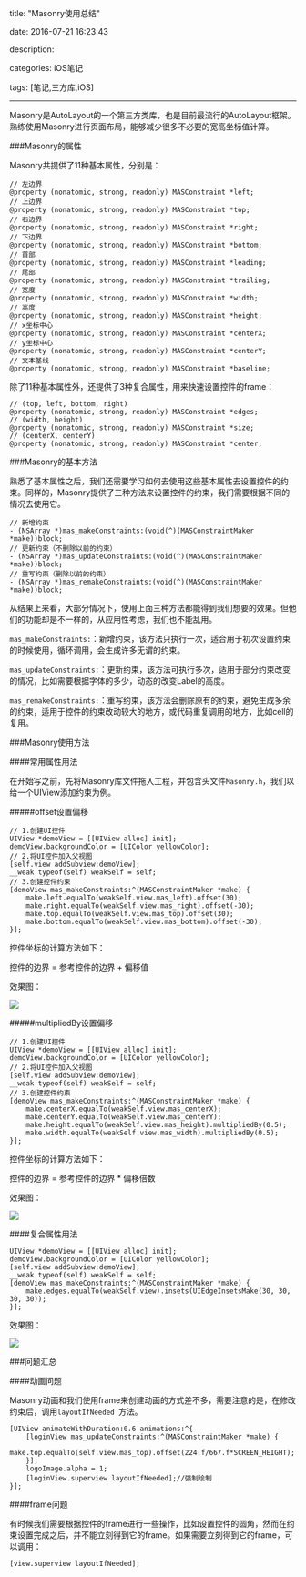 title: "Masonry使用总结"

date: 2016-07-21 16:23:43

description:

categories: iOS笔记

tags: [笔记,三方库,iOS]

---

Masonry是AutoLayout的一个第三方类库，也是目前最流行的AutoLayout框架。熟练使用Masonry进行页面布局，能够减少很多不必要的宽高坐标值计算。

<!--more-->

###Masonry的属性

Masonry共提供了11种基本属性，分别是：

	// 左边界
	@property (nonatomic, strong, readonly) MASConstraint *left;
	// 上边界
	@property (nonatomic, strong, readonly) MASConstraint *top;
	// 右边界
	@property (nonatomic, strong, readonly) MASConstraint *right;
	// 下边界
	@property (nonatomic, strong, readonly) MASConstraint *bottom;
	// 首部
	@property (nonatomic, strong, readonly) MASConstraint *leading;
	// 尾部
	@property (nonatomic, strong, readonly) MASConstraint *trailing;
	// 宽度
	@property (nonatomic, strong, readonly) MASConstraint *width;
	// 高度
	@property (nonatomic, strong, readonly) MASConstraint *height;
	// x坐标中心
	@property (nonatomic, strong, readonly) MASConstraint *centerX;
	// y坐标中心
	@property (nonatomic, strong, readonly) MASConstraint *centerY;
	// 文本基线
	@property (nonatomic, strong, readonly) MASConstraint *baseline;
	
除了11种基本属性外，还提供了3种复合属性，用来快速设置控件的frame：
	
	// (top, left, bottom, right)
	@property (nonatomic, strong, readonly) MASConstraint *edges;
	// (width, height)
	@property (nonatomic, strong, readonly) MASConstraint *size;
	// (centerX, centerY)
	@property (nonatomic, strong, readonly) MASConstraint *center;
	
###Masonry的基本方法

熟悉了基本属性之后，我们还需要学习如何去使用这些基本属性去设置控件的约束。同样的，Masonry提供了三种方法来设置控件的约束，我们需要根据不同的情况去使用它。

	// 新增约束
	- (NSArray *)mas_makeConstraints:(void(^)(MASConstraintMaker *make))block;
	// 更新约束（不删除以前的约束）
	- (NSArray *)mas_updateConstraints:(void(^)(MASConstraintMaker *make))block;
	// 重写约束（删除以前的约束）
	- (NSArray *)mas_remakeConstraints:(void(^)(MASConstraintMaker *make))block;

从结果上来看，大部分情况下，使用上面三种方法都能得到我们想要的效果。但他们的功能却是不一样的，从应用性考虑，我们也不能乱用。

`mas_makeConstraints:`：新增约束，该方法只执行一次，适合用于初次设置约束的时候使用，循环调用，会生成许多无谓的约束。

`mas_updateConstraints:`：更新约束，该方法可执行多次，适用于部分约束改变的情况，比如需要根据字体的多少，动态的改变Label的高度。

`mas_remakeConstraints:`：重写约束，该方法会删除原有的约束，避免生成多余的约束，适用于控件的约束改动较大的地方，或代码重复调用的地方，比如cell的复用。

###Masonry使用方法

####常用属性用法

在开始写之前，先将Masonry库文件拖入工程，并包含头文件`Masonry.h`，我们以给一个UIView添加约束为例。

#####offset设置偏移

	// 1.创建UI控件
	UIView *demoView = [[UIView alloc] init];
	demoView.backgroundColor = [UIColor yellowColor];
	// 2.将UI控件加入父视图
	[self.view addSubview:demoView];
	__weak typeof(self) weakSelf = self;
	// 3.创建控件约束
	[demoView mas_makeConstraints:^(MASConstraintMaker *make) {
	    make.left.equalTo(weakSelf.view.mas_left).offset(30);
	    make.right.equalTo(weakSelf.view.mas_right).offset(-30);
	    make.top.equalTo(weakSelf.view.mas_top).offset(30);
	    make.bottom.equalTo(weakSelf.view.mas_bottom).offset(-30);
	}];
	
控件坐标的计算方法如下：

控件的边界 = 参考控件的边界 + 偏移值

效果图：

![](/img/Masonry用法01.png)

#####multipliedBy设置偏移

	// 1.创建UI控件
	UIView *demoView = [[UIView alloc] init];
	demoView.backgroundColor = [UIColor yellowColor];
	// 2.将UI控件加入父视图
	[self.view addSubview:demoView];
	__weak typeof(self) weakSelf = self;
	// 3.创建控件约束
    [demoView mas_makeConstraints:^(MASConstraintMaker *make) {
        make.centerX.equalTo(weakSelf.view.mas_centerX);
        make.centerY.equalTo(weakSelf.view.mas_centerY);
     	make.height.equalTo(weakSelf.view.mas_height).multipliedBy(0.5);
        make.width.equalTo(weakSelf.view.mas_width).multipliedBy(0.5);
    }];
    
控件坐标的计算方法如下：

控件的边界 = 参考控件的边界 * 偏移倍数

效果图：

![](/img/Masonry用法02.png)

####复合属性用法

    UIView *demoView = [[UIView alloc] init];
    demoView.backgroundColor = [UIColor yellowColor];
    [self.view addSubview:demoView];
    __weak typeof(self) weakSelf = self;
    [demoView mas_makeConstraints:^(MASConstraintMaker *make) {
        make.edges.equalTo(weakSelf.view).insets(UIEdgeInsetsMake(30, 30, 30, 30));
    }];
    
效果图：

![](/img/Masonry用法01.png)

###问题汇总

####动画问题

Masonry动画和我们使用frame来创建动画的方式差不多，需要注意的是，在修改约束后，调用`layoutIfNeeded `方法。

    [UIView animateWithDuration:0.6 animations:^{
        [loginView mas_updateConstraints:^(MASConstraintMaker *make) {
            make.top.equalTo(self.view.mas_top).offset(224.f/667.f*SCREEN_HEIGHT);
        }];
        logoImage.alpha = 1;
        [loginView.superview layoutIfNeeded];//强制绘制
    }];

####frame问题

有时候我们需要根据控件的frame进行一些操作，比如设置控件的圆角，然而在约束设置完成之后，并不能立刻得到它的frame。如果需要立刻得到它的frame，可以调用：

	[view.superview layoutIfNeeded];

	